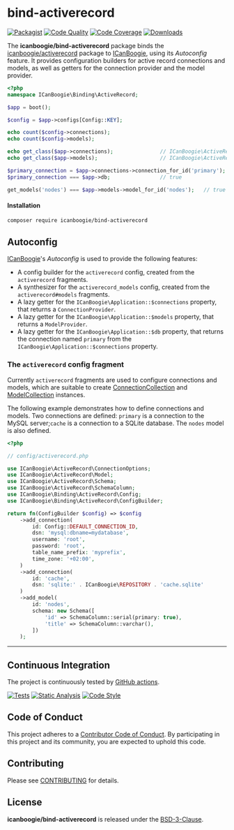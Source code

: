 # bind-activerecord

[![Packagist](https://img.shields.io/packagist/v/icanboogie/<name>.svg)](https://packagist.org/packages/icanboogie/<name>)
[![Code Quality](https://img.shields.io/scrutinizer/g/ICanBoogie/<Name>.svg)](https://scrutinizer-ci.com/g/ICanBoogie/<Name>)
[![Code Coverage](https://img.shields.io/coveralls/ICanBoogie/<Name>.svg)](https://coveralls.io/r/ICanBoogie/<Name>)
[![Downloads](https://img.shields.io/packagist/dt/icanboogie/<name>.svg)](https://packagist.org/packages/icanboogie/<name>)

The **icanboogie/bind-activerecord** package binds the [icanboogie/activerecord][] package to
[ICanBoogie][], using its _Autoconfig_ feature. It provides configuration builders for active record
connections and models, as well as getters for the connection provider and the model provider.

```php
<?php
namespace ICanBoogie\Binding\ActiveRecord;

$app = boot();

$config = $app->configs[Config::KEY];

echo count($config->connections);
echo count($config->models);

echo get_class($app->connections);               // ICanBoogie\ActiveRecord\ConnectionProvider
echo get_class($app->models);                    // ICanBoogie\ActiveRecord\ModelProvider

$primary_connection = $app->connections->connection_for_id('primary');
$primary_connection === $app->db;                // true

get_models('nodes') === $app->models->model_for_id('nodes');   // true
```



#### Installation

```bash
composer require icanboogie/bind-activerecord
```



## Autoconfig

[ICanBoogie][]'s _Autoconfig_ is used to provide the following features:

- A config builder for the `activerecord` config, created from the `activerecord` fragments.
- A synthesizer for the `activerecord_models` config, created from the `activerecord#models`
  fragments.
- A lazy getter for the `ICanBoogie\Application::$connections` property, that returns
a `ConnectionProvider`.
- A lazy getter for the `ICanBoogie\Application::$models` property, that returns
a `ModelProvider`.
- A lazy getter for the `ICanBoogie\Application::$db` property, that returns the connection named
`primary` from the `ICanBoogie\Application::$connections` property.





### The `activerecord` config fragment

Currently `activerecord` fragments are used to configure connections and models, which are suitable
to create [ConnectionCollection][] and [ModelCollection][] instances.

The following example demonstrates how to define connections and models. Two connections are
defined: `primary` is a connection to the MySQL server;`cache` is a connection to a SQLite database.
The `nodes` model is also defined.

```php
<?php

// config/activerecord.php

use ICanBoogie\ActiveRecord\ConnectionOptions;
use ICanBoogie\ActiveRecord\Model;
use ICanBoogie\ActiveRecord\Schema;
use ICanBoogie\ActiveRecord\SchemaColumn;
use ICanBoogie\Binding\ActiveRecord\Config;
use ICanBoogie\Binding\ActiveRecord\ConfigBuilder;

return fn(ConfigBuilder $config) => $config
    ->add_connection(
        id: Config::DEFAULT_CONNECTION_ID,
        dsn: 'mysql:dbname=mydatabase',
        username: 'root',
        password: 'root',
        table_name_prefix: 'myprefix',
        time_zone: '+02:00',
    )
    ->add_connection(
        id: 'cache',
        dsn: 'sqlite:' . ICanBoogie\REPOSITORY . 'cache.sqlite'
    )
    ->add_model(
        id: 'nodes',
        schema: new Schema([
            'id' => SchemaColumn::serial(primary: true),
            'title' => SchemaColumn::varchar(),
        ])
    );
```



----------



## Continuous Integration

The project is continuously tested by [GitHub actions](https://github.com/ICanBoogie/Inflector/actions).

[![Tests](https://github.com/ICanBoogie/<Name>/workflows/test/badge.svg?branch=master)](https://github.com/ICanBoogie/<Name>/actions?query=workflow%3Atest)
[![Static Analysis](https://github.com/ICanBoogie/<Name>/workflows/static-analysis/badge.svg?branch=master)](https://github.com/ICanBoogie/<Name>/actions?query=workflow%3Astatic-analysis)
[![Code Style](https://github.com/ICanBoogie/<Name>/workflows/code-style/badge.svg?branch=master)](https://github.com/ICanBoogie/<Name>/actions?query=workflow%3Acode-style)



## Code of Conduct

This project adheres to a [Contributor Code of Conduct](CODE_OF_CONDUCT.md). By participating in
this project and its community, you are expected to uphold this code.



## Contributing

Please see [CONTRIBUTING](CONTRIBUTING.md) for details.



## License

**icanboogie/bind-activerecord** is released under the [BSD-3-Clause](LICENSE).






[ICanBoogie]: https://icanboogie.org/
[documentation]:           https://icanboogie.org/api/bind-activerecord/master/
[ConnectionCollection]:    https://icanboogie.org/api/activerecord/master/class-ICanBoogie.ActiveRecord.ConnectionCollection.html
[ModelCollection]:         https://icanboogie.org/api/activerecord/master/class-ICanBoogie.ActiveRecord.ModelCollection.html
[icanboogie/activerecord]: https://github.com/ICanBoogie/ActiveRecord
